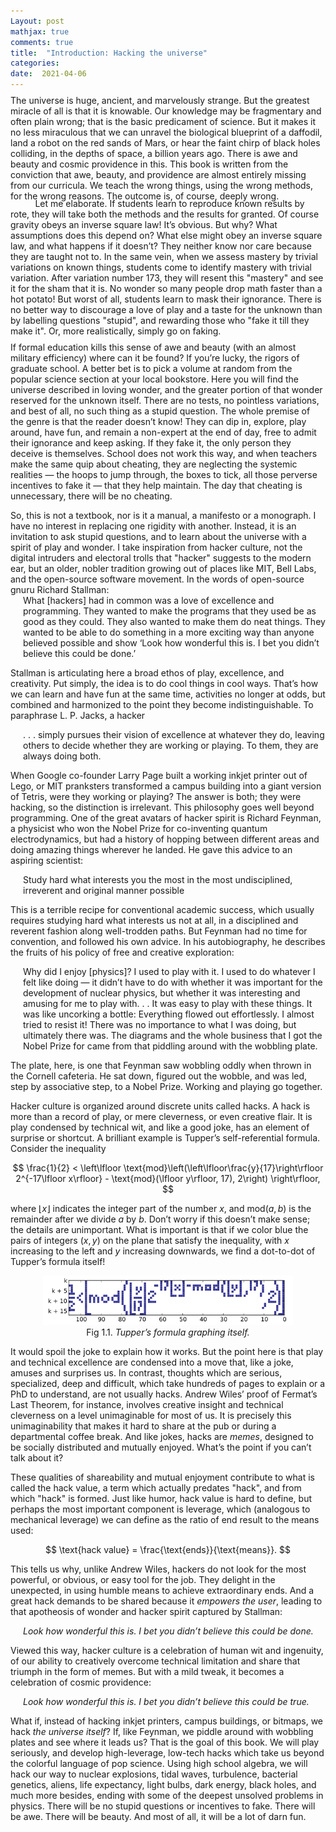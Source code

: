 ```yaml
---
Layout: post
mathjax: true
comments: true
title:  "Introduction: Hacking the universe"
categories:
date:  2021-04-06
---
```


<div style="margin: -5px 0px">
The universe is huge, ancient, and marvelously strange. But the greatest miracle of all is that
it is knowable. Our knowledge may be fragmentary and often plain wrong; that is the basic
predicament of science. But it makes it no less miraculous that we can unravel the biological
blueprint of a daffodil, land a robot on the red sands of Mars, or hear the faint chirp of black
holes colliding, in the depths of space, a billion years ago. There is awe and beauty and cosmic
providence in this. This book is written from the conviction that awe, beauty, and providence
are almost entirely missing from our curricula. We teach the wrong things, using the wrong
methods, for the wrong reasons. The outcome is, of course, deeply
wrong.
</div>
<div style="margin: -5px 0px">
&#160;&#160;&#160;&#160; &#160;&#160;&#160;&#160; Let me elaborate. If students learn to reproduce known results by rote, they will take both
the methods and the results for granted. Of course gravity obeys an inverse square law! It’s
obvious. But why? What assumptions does this depend on? What else might obey an inverse
square law, and what happens if it doesn’t? They neither know nor care because they are
taught not to. In the same vein, when we assess mastery by trivial variations on known things,
students come to identify mastery with trivial variation. After variation number 173, they will
resent this "mastery" and see it for the sham that it is. No wonder so many people drop math
faster than a hot potato! But worst of all, students learn to mask their ignorance. There is no
better way to discourage a love of play and a taste for the unknown than by labelling questions
"stupid", and rewarding those who "fake it till they make it". Or, more realistically, simply go
on faking.
</div>
<p> If formal education kills this sense of awe and beauty (with an almost military efficiency)
where can it be found? If you’re lucky, the rigors of graduate school. A better bet is to pick a
volume at random from the popular science section at your local bookstore. Here you will find
the universe described in loving wonder, and the greater portion of that wonder reserved for
the unknown itself. There are no tests, no pointless variations, and best of all, no such thing as
a stupid question. The whole premise of the genre is that the reader doesn’t know! They can
dip in, explore, play around, have fun, and remain a non-expert at the end of day, free to admit
their ignorance and keep asking. If they fake it, the only person they deceive is themselves.
School does not work this way, and when teachers make the same quip about cheating, they
are neglecting the systemic realities — the hoops to jump through, the boxes to tick, all those
perverse incentives to fake it — that they help maintain. The day that cheating is unnecessary,
there will be no cheating. </p>
<p> So, this is not a textbook, nor is it a manual, a manifesto or a monograph. I have no interest
in replacing one rigidity with another. Instead, it is an invitation to ask stupid questions, and
to learn about the universe with a spirit of play and wonder. I take inspiration from hacker
culture, not the digital intruders and electoral trolls that "hacker" suggests to the modern ear,
but an older, nobler tradition growing out of places like MIT, Bell Labs, and the open-source
software movement. In the words of open-source gnuru Richard Stallman:

<span style="padding-left: 20px; display:block">
What [hackers] had in common was a love of excellence and programming. They
wanted to make the programs that they used be as good as they could. They also
wanted to make them do neat things. They wanted to be able to do something in
a more exciting way than anyone believed possible and show ‘Look how wonderful
this is. I bet you didn’t believe this could be done.’
</span>

Stallman is articulating here a broad ethos of play, excellence, and creativity. Put simply, the
idea is to do cool things in cool ways. That’s how we can learn and have fun at the same
time, activities no longer at odds, but combined and harmonized to the point they become
indistinguishable. To paraphrase L. P. Jacks, a hacker

<span style="padding-left: 20px; display:block">
. . . simply pursues their vision of excellence at whatever they do, leaving others to
decide whether they are working or playing. To them, they are always
doing both.
</span></p>

<p> When Google co-founder Larry Page built a working inkjet printer out of Lego, or MIT
pranksters transformed a campus building into a giant version of Tetris, were they working
or playing? The answer is both; they were hacking, so the distinction is irrelevant. This philosophy goes well beyond programming. One of the great avatars of hacker spirit is Richard
Feynman, a physicist who won the Nobel Prize for co-inventing quantum electrodynamics,
but had a history of hopping between different areas and doing amazing things wherever he
landed. He gave this advice to an aspiring scientist: </p>

<span style="padding-left: 20px; display:block">
Study hard what interests you the most in the most undisciplined, irreverent and
original manner possible
</span>

This is a terrible recipe for conventional academic success, which usually requires studying
hard what interests us not at all, in a disciplined and reverent fashion along well-trodden paths.
But Feynman had no time for convention, and followed his own advice. In his autobiography,
he describes the fruits of his policy of free and creative
exploration:

<span style="padding-left: 20px; display:block">
Why did I enjoy [physics]? I used to play with it. I used to do whatever I felt like
doing — it didn’t have to do with whether it was important for the development of
nuclear physics, but whether it was interesting and amusing for me to play with. . .
It was easy to play with these things. It was like uncorking a bottle: Everything
flowed out effortlessly. I almost tried to resist it! There was no importance to what
I was doing, but ultimately there was. The diagrams and the whole business that I
got the Nobel Prize for came from that piddling around with the wobbling plate.
</span>

The plate, here, is one that Feynman saw wobbling oddly when thrown in the Cornell cafeteria.
He sat down, figured out the wobble, and was led, step by associative step, to a Nobel Prize.
Working and playing go together.
<p> Hacker culture is organized around discrete units called hacks. A hack is more than a
record of play, or mere cleverness, or even creative flair. It is play condensed by technical wit,
and like a good joke, has an element of surprise or shortcut. A brilliant example is Tupper’s
self-referential formula. Consider the inequality </p>

$$
\frac{1}{2} < \left\lfloor
\text{mod}\left(\left\lfloor\frac{y}{17}\right\rfloor 2^{-17\lfloor
x\rfloor} - \text{mod}(\lfloor y\rfloor, 17), 2\right) \right\rfloor,
$$

where $\lfloor x\rfloor$ indicates the integer part of the number $x$, and $\text{mod}(a, b)$ is the remainder after we
divide $a$ by $b$.
Don’t worry if this doesn’t make sense; the details are unimportant. What is
important is that if we color blue the pairs of integers $(x, y)$ on
the plane that satisfy the inequality, with $x$ increasing to the left
and $y$ increasing downwards, we find a dot-to-dot of Tupper’s formula itself!

<figure>
    <div style="text-align:center"><img src
    ="/hacker/img/tupper.png" width="400"/>
	<figcaption>Fig 1.1. <i>Tupper’s formula graphing itself.</i></figcaption>
	</div>
	</figure>

It would spoil the joke to explain how it works. But the point here is that play and technical excellence are condensed into a move that, like a joke, amuses and surprises us. In contrast, thoughts which
are serious, specialized, deep and difficult, which take hundreds of pages to explain or a PhD
to understand, are not usually hacks. Andrew Wiles’ proof of Fermat’s Last Theorem, for instance, involves creative insight and technical cleverness on a level unimaginable for most of
us. It is precisely this unimaginability that makes it hard to share at the pub or during a departmental coffee break. And like jokes, hacks are *memes*, designed to be socially distributed
and mutually enjoyed. What’s the point if you can’t talk about it?

<p> These qualities of shareability and mutual enjoyment contribute to what is called the hack
value, a term which actually predates "hack", and from which "hack" is formed. Just like
humor, hack value is hard to define, but perhaps the most important component is leverage,
which (analogous to mechanical leverage) we can define as the ratio of end result to the means
used: </p>

$$
\text{hack value} = \frac{\text{ends}}{\text{means}}.
$$

This tells us why, unlike Andrew Wiles, hackers do not look for the most powerful, or obvious,
or easy tool for the job. They delight in the unexpected, in using humble means to achieve
extraordinary ends. And a great hack demands to be shared because it *empowers the user*,
leading to that apotheosis of wonder and hacker spirit captured by Stallman:

<span style="padding-left: 20px; display:block">
<i>Look how wonderful this is. I bet you didn’t believe this could be done.</i>
</span>

Viewed this way, hacker culture is a celebration of human wit and ingenuity, of our ability to
creatively overcome technical limitation and share that triumph in the
form of memes.
But with a mild tweak, it becomes a celebration of cosmic providence:

<span style="padding-left: 20px; display:block">
<i>Look how wonderful this is. I bet you didn’t believe this could be true.</i>
</span>

What if, instead of hacking inkjet printers, campus buildings, or
bitmaps, we hack *the universe itself*? If, like Feynman, we piddle
around with wobbling plates and see where it leads us?
That is the goal of this book. We will play seriously, and develop high-leverage, low-tech hacks
which take us beyond the colorful language of pop science. Using high school algebra, we
will hack our way to nuclear explosions, tidal waves, turbulence, bacterial genetics, aliens, life
expectancy, light bulbs, dark energy, black holes, and much more besides, ending with some
of the deepest unsolved problems in physics. There will be no stupid questions or incentives
to fake. There will be awe. There will be beauty. And most of all, it will be a lot of darn fun.
